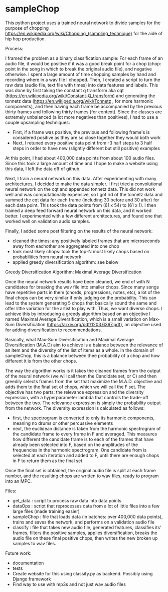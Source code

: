 # sampleChop

This python project uses a trained neural network to divide samples for the purpose of chopping https://en.wikipedia.org/wiki/Chopping_(sampling_technique) for the aide of hip hop production. 

Process:

I framed the problem as a binary classification sample: For each frame of an audio file, it would be positive if it was a good break point for a chop (chop: point in the song in which to break the original audio file), and negative otherwise.
I spent a large amount of time chopping samples by hand and recording where in a wav file I chopped.
Then, I created a script to turn the raw data (audio file, text file with times) into data features and labels.
This was done by first taking the constant q transform aka cqt (https://en.wikipedia.org/wiki/Constant-Q_transform) and generating the tonnetz data (https://en.wikipedia.org/wiki/Tonnetz , for more harmonic components), and then having each frame be accompanied by the previous thirty frames and following thirty frames (for context).
Since the classes are extremely unbalanced (a lot more negatives than positives), I had to use a couple upsampling techniques:
  - First, if a frame was positive, the previous and following frame's is considered positive as they are so close together they would both work
  - Next, I retuned every positive data point from -3 half steps to 3 half steps in order to have new (slightly different but still positive) examples

At this point, I had about 400,000 data points from about 100 audio files. Since this took a large amount of time and I hope to make a website using this data, I left the data off of github.

Next, I train a neural network on this data. After experimenting with many architectures, I decided to make the data simpler.
I first tried a convolutional neural network on the cqt and appended tonnetz data. This did not work well and was computationally expensive, so I got rid of the tonnetz data and summed the cqt data for each frame (including 30 before and 30 after) for each data point. This took the data points from (61 x 54) to (61 x 1). I then trained a deep feed forward neural network on this data, and it worked better. I experimented with a few different architectures, and found one that worked well on validation audio samples.

Finally, I added some post filtering on the results of the neural network:
- cleaned the times: any positively labeled frames that are microseconds away from eachother are aggregated into one chop
- took most likely chops: took the top-N most likely chops based on probabilities from neural network
- applied greedy diversification algorithm: see below

Greedy Diversification Algorithm: Maximal Average Diversification

Once the neural network results have been cleaned, we end of with N candidates for breaking the wav file into smaller chops.
Since many songs have repetitive parts in them (chords, progressions, notes, etc), a lot of the final chops can be very similar if only judging on the probability. This can lead to the system generating 5 chops that basically sound the same and offer little variation for the artist to play with. Thus, we want diverse chops. I achieve this by introducing a greedy algorithm based on an objective I named Maximal Average Diversification, which is a small variation on Max-Sum Diversification (https://arxiv.org/pdf/1203.6397.pdf), an objective used for adding diversification to recommendations.

Basically, what Max-Sum Diversification and Maximal Average Diversification (M.A.D) aim to achieve is a balance between the relevance of an item and the diversity of the list of items as a whole. In the domain of sampleChop, this is a balance between thee probability of a chop and how different it is from the other chops.

The way the algorithm works is it takes the cleaned frames from the output of the neural network (we will call them the Candidate set, or C) and then greedily selects frames from the set that maximize the M.A.D. objective and adds them to the final set of chops, which we will call the F set. The objective has two parts: the relevance expression and the diversity expression, with a hyperparameter lambda that controls the trade-off between the two. The relevance expression is simply the probability output from the network. The diversity expression is calculated as follows:
   - first, the spectrogram is converted to only its harmonic components, meaning no drums or other percussive elements
   - next, the euclidean distance is taken from the harmonic spectrogram of the candidate frame to every frame in F and averaged. This measures how different the candidate frame is to each of the frames that have already been selected into F, based on the amplitudes of the frequencies in the harmonic spectrogram.
One candidate from is selected at each iteration and added to F, until there are enough chops in F to return them as the final set.

Once the final set is obtained, the original audio file is split at each frame number, and the resulting chops are written to wav files, ready to program into an MPC.

Files:
- get_data : script to process raw data into data points
- dataOps : script that reprocesses data from a lot of little files into a few large files (made training easier)
- sampleChop : file that loads data (in batches: over 400,000 data points), trains and saves the network, and performs on a validation audio file
- classify : file that takes new audio file, generated features, classifies its' frames, filters the positive samples, applies diversification, breaks the audio file on these final positive chops, then writes the new broken up samples to wav files. 

Future work: 
- documentation
- tests
- Create website for this using classify.py as backend. Possibly using Django framework
- Find way to use with mp3s and not just wav audio files
